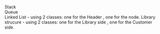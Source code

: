 Stack                                                                                
Queue                                                                                       
Linked List - using 2 classes: one for the Header , one for the node.
Library strucure - using 2 classes:  one for the Library side , one for the Customer side.
